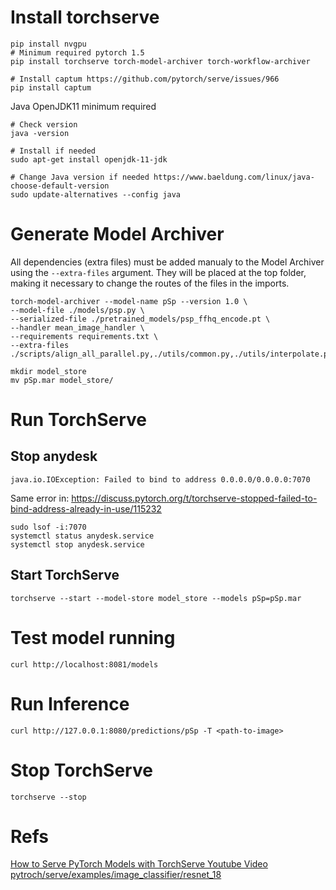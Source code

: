 # Install torchserve

```
pip install nvgpu
# Minimum required pytorch 1.5
pip install torchserve torch-model-archiver torch-workflow-archiver

# Install captum https://github.com/pytorch/serve/issues/966
pip install captum
```

Java OpenJDK11 minimum required
```
# Check version
java -version

# Install if needed
sudo apt-get install openjdk-11-jdk

# Change Java version if needed https://www.baeldung.com/linux/java-choose-default-version
sudo update-alternatives --config java
``` 


# Generate Model Archiver

All dependencies (extra files) must be added manualy to the Model Archiver using the `--extra-files` argument. They will be placed at the top folder, making it necessary to change the routes of the files in the imports.

```
torch-model-archiver --model-name pSp --version 1.0 \
--model-file ./models/psp.py \
--serialized-file ./pretrained_models/psp_ffhq_encode.pt \
--handler mean_image_handler \
--requirements requirements.txt \
--extra-files ./scripts/align_all_parallel.py,./utils/common.py,./utils/interpolate.py,./models/psp.py,./models/encoders/psp_encoders.py,./models/encoders/helpers.py,./models/stylegan2/model.py,./models/stylegan2/op/fused_act.py,./models/stylegan2/op/upfirdn2d.py,./configs/paths_config.py,./models/stylegan2/op/upfirdn2d.cpp,./models/stylegan2/op/upfirdn2d_kernel.cu,./models/stylegan2/op/fused_bias_act.cpp,./models/stylegan2/op/fused_bias_act_kernel.cu,./shape_predictor_68_face_landmarks.dat

mkdir model_store
mv pSp.mar model_store/
```

# Run TorchServe

## Stop anydesk
```
java.io.IOException: Failed to bind to address 0.0.0.0/0.0.0.0:7070
```

Same error in: https://discuss.pytorch.org/t/torchserve-stopped-failed-to-bind-address-already-in-use/115232

```
sudo lsof -i:7070
systemctl status anydesk.service
systemctl stop anydesk.service
```

## Start TorchServe
```
torchserve --start --model-store model_store --models pSp=pSp.mar
```


# Test model running
```
curl http://localhost:8081/models
```

# Run Inference
```
curl http://127.0.0.1:8080/predictions/pSp -T <path-to-image>
```

# Stop TorchServe
```
torchserve --stop
```

# Refs
[How to Serve PyTorch Models with TorchServe Youtube Video](https://www.youtube.com/watch?v=XlO7iQMV3Ik)
[pytroch/serve/examples/image_classifier/resnet_18](https://github.com/pytorch/serve/tree/master/examples/image_classifier/resnet_18)
